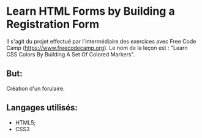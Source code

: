 # Learn HTML Forms by Building a Registration Form

Il s'agit du projet effectué par l'intermédiaire des exercices avec Free Code Camp (https://www.freecodecamp.org). Le nom de la leçon est : "Learn CSS Colors By Building A Set Of Colored Markers".

## But:
Création d'un forulaire.

## Langages utilisés:
- HTML5;
- CSS3
